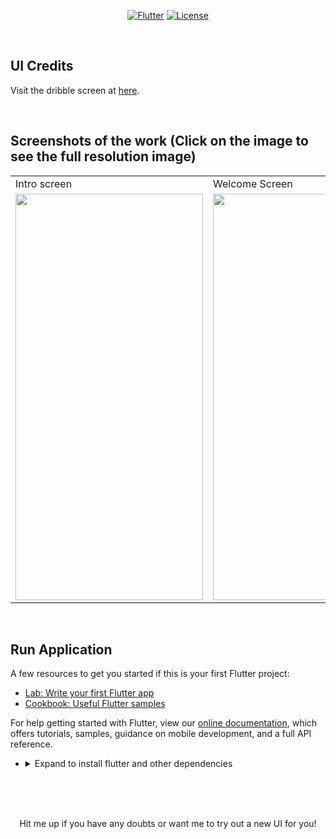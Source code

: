 <p align="center">
<a href=""><img title="Flutter" src="https://img.shields.io/badge/Flutter-2-blue?style=for-the-badge&logo=flutter"></a>
<a href=""><img title="License" src="https://img.shields.io/badge/License-Open Source-brightgreen?style=for-the-badge&logo="></a>
</p>

<br>

## UI Credits

Visit the dribble screen at <a href="https://dribbble.com/shots/15887981-Silky-illustrations"> here</a>.

<br>

## Screenshots of the work (Click on the image to see the full resolution image)

<table align="center">
  <tr>
    <td>Intro screen</td>
     <td>Welcome Screen</td>
     
  </tr>
  <tr>
    <td><img src="https://github.com/Vignesh0404/Flutter-UI-Kit/blob/main/21-welcome-pages/output/2.jpeg" width=300 height=650></td>
    <td><img src="https://github.com/Vignesh0404/Flutter-UI-Kit/blob/main/21-welcome-pages/output/1.jpeg" width=300 height=650></td>
    
  </tr>
 </table>
 
 <br>
 
 
 ## Run Application
 
A few resources to get you started if this is your first Flutter project:

- [Lab: Write your first Flutter app](https://flutter.dev/docs/get-started/codelab)
- [Cookbook: Useful Flutter samples](https://flutter.dev/docs/cookbook)

For help getting started with Flutter, view our
[online documentation](https://flutter.dev/docs), which offers tutorials,
samples, guidance on mobile development, and a full API reference.

<ul><li><details>
<summary>Expand to install flutter and other dependencies</b></summary>
<li>Follow this to install <strong><a href="https://flutter.dev/docs/get-started/install">Flutter</a></strong></li>
</ul></li></ul></details></li></ul>
<br>
<br><br>
<p align="center">
  Hit me up if you have any doubts or want me to try out a new UI for you!
</p>

